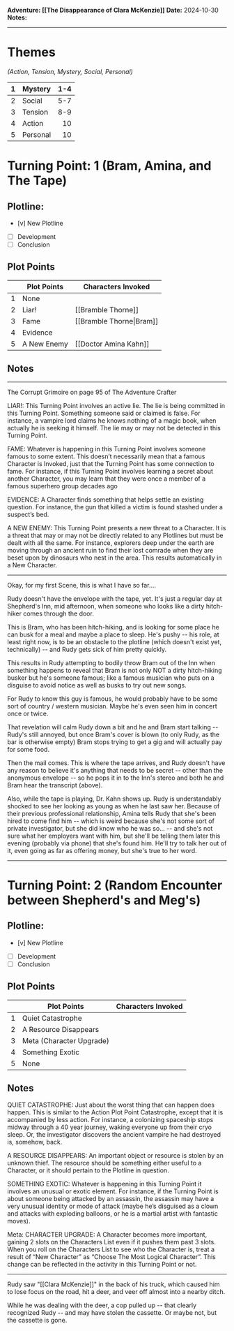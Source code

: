 **Adventure: [[The Disappearance of Clara McKenzie]]**
**Date:** 2024-10-30
**Notes:**

--- 
# Themes
*(Action, Tension, Mystery, Social, Personal)*

| 1   | Mystery  | 1-4 |
| --- | -------- | --: |
| 2   | Social   | 5-7 |
| 3   | Tension  | 8-9 |
| 4   | Action   |  10 |
| 5   | Personal |  10 |
# Turning Point: 1 (Bram, Amina, and The Tape)
## Plotline:
* [v] New Plotline
* [ ] Development
* [ ] Conclusion
## Plot Points

|     | Plot Points | Characters Invoked       |
| --- | ----------- | ------------------------ |
| 1   | None        |                          |
| 2   | Liar!       | [[Bramble Thorne]]       |
| 3   | Fame        | [[Bramble Thorne\|Bram]] |
| 4   | Evidence    |                          |
| 5   | A New Enemy | [[Doctor Amina Kahn]]            |
## Notes
---
The Corrupt Grimoire on page 95 of The Adventure Crafter

LIAR!: This Turning Point involves an active lie. The lie is being committed in this Turning Point. Something someone said or claimed is false. For instance, a vampire lord claims he knows nothing of a magic book, when actually he is seeking it himself. The lie may or may not be detected in this Turning Point.

FAME: Whatever is happening in this Turning Point involves someone famous to some extent. This doesn’t necessarily mean that a famous Character is Invoked, just that the Turning Point has some connection to fame. For instance, if this Turning Point involves learning a secret about another Character, you may learn that they were once a member of a famous superhero group decades ago

EVIDENCE: A Character finds something that helps settle an existing question. For instance, the gun that killed a victim is found stashed under a suspect’s bed.

A NEW ENEMY: This Turning Point presents a new threat to a Character. It is a threat that may or may not be directly related to any Plotlines but must be dealt with all the same. For instance, explorers deep under the earth are moving through an ancient ruin to find their lost comrade when they are beset upon by dinosaurs who nest in the area. This results automatically in a New Character.

---
Okay, for my first Scene, this is what I have so far.... 

Rudy doesn't have the envelope with the tape, yet. It's just a regular day at Shepherd's Inn, mid afternoon, when someone who looks like a dirty hitch-hiker comes through the door.

This is Bram, who has been hitch-hiking, and is looking for some place he can busk for a meal and maybe a place to sleep. He's pushy -- his role, at least right now, is to be an obstacle to the plotline (which doesn't exist yet, technically) -- and Rudy gets sick of him pretty quickly.

This results in Rudy attempting to bodily throw Bram out of the Inn when something happens to reveal that Bram is not only NOT a dirty hitch-hiking busker but he's someone famous; like a famous musician who puts on a disguise to avoid notice as well as busks to try out new songs. 

For Rudy to know this guy is famous, he would probably have to be some sort of country / western musician. Maybe he's even seen him in concert once or twice. 

That revelation will calm Rudy down a bit and he and Bram start talking -- Rudy's still annoyed, but once Bram's cover is blown (to only Rudy, as the bar is otherwise empty) Bram stops trying to get a gig and will actually pay for some food. 

Then the mail comes. This is where the tape arrives, and Rudy doesn't have any reason to believe it's anything that needs to be secret -- other than the anonymous envelope -- so he pops it in to the Inn's stereo and both he and Bram hear the transcript (above).

Also, while the tape is playing, Dr. Kahn shows up. Rudy is understandably shocked to see her looking as young as when he last saw her. Because of their previous professional relationship, Amina tells Rudy that she's been hired to come find him -- which is weird because she's not some sort of private investigator, but she did know who he was so... -- and she's not sure what her employers want with him, but she'll be telling them later this evening (probably via phone) that she's found him. He'll try to talk her out of it, even going as far as offering money, but she's true to her word.


---
# Turning Point: 2 (Random Encounter between Shepherd's and Meg's)
## Plotline:
* [v] New Plotline
* [ ] Development
* [ ] Conclusion
## Plot Points

|     | Plot Points              | Characters Invoked |
| --- | ------------------------ | ------------------ |
| 1   | Quiet Catastrophe        |                    |
| 2   | A Resource Disappears    |                    |
| 3   | Meta (Character Upgrade) |                    |
| 4   | Something Exotic         |                    |
| 5   | None                     |                    |
## Notes
QUIET CATASTROPHE: Just about the worst thing that can happen does happen. This is similar to the Action Plot Point Catastrophe, except that it is accompanied by less action. For instance, a colonizing spaceship stops midway through a 40 year journey, waking everyone up from their cryo sleep. Or, the investigator discovers the ancient vampire he had destroyed is, somehow, back.

A RESOURCE DISAPPEARS: An important object or resource is stolen by an unknown thief. The resource should be something either useful to a Character, or it should pertain to the Plotline in question.

SOMETHING EXOTIC: Whatever is happening in this Turning Point it involves an unusual or exotic element. For instance, if the Turning Point is about someone being attacked by an assassin, the assassin may have a very unusual identity or mode of attack (maybe he’s disguised as a clown and attacks with exploding balloons, or he is a martial artist with fantastic moves).

Meta: CHARACTER UPGRADE: A Character becomes more important, gaining 2 slots on the Characters List even if it pushes them past 3 slots. When you roll on the Characters List to see who the Character is, treat a result of “New Character” as “Choose The Most Logical Character”. This change can be reflected in the activity in this Turning Point or not.

--- 

Rudy saw "[[Clara McKenzie]]" in the back of his truck, which caused him to lose focus on the road, hit a deer, and veer off almost into a nearby ditch.

While he was dealing with the deer, a cop pulled up -- that clearly recognized Rudy -- and may have stolen the cassette.  Or maybe not, but the cassette is gone.
